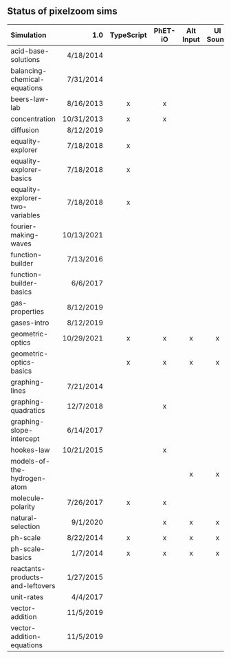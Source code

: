 ## Status of pixelzoom sims 

| Simulation                       |    1.0     | TypeScript | PhET-iO  | Alt Input  | UI Sound  | Dynamic Locale |
|:---------------------------------|-----------:|:----------:|:--------:|:-----------:|:---------:|:--------------:|
| acid-base-solutions              | 4/18/2014  |            |          |             |           |       x        |
| balancing-chemical-equations     | 7/31/2014  |            |          |             |           |       x        |
| beers-law-lab                    | 8/16/2013  |     x      |    x     |             |           |       x        |
| concentration                    | 10/31/2013 |     x      |    x     |             |           |       x        |
| diffusion                        | 8/12/2019  |            |          |             |           |                |
| equality-explorer                | 7/18/2018  |     x      |          |             |           |       x        |
| equality-explorer-basics         | 7/18/2018  |     x      |          |             |           |       x        |
| equality-explorer-two-variables  | 7/18/2018  |     x      |          |             |           |       x        |
| fourier-making-waves             | 10/13/2021 |            |          |             |           |                |
| function-builder                 | 7/13/2016  |            |          |             |           |                |
| function-builder-basics          | 6/6/2017   |            |          |             |           |                |
| gas-properties                   | 8/12/2019  |            |          |             |           |                |
| gases-intro                      | 8/12/2019  |            |          |             |           |       x        |
| geometric-optics                 | 10/29/2021 |     x      |    x     |      x      |     x     |       x        |
| geometric-optics-basics          |            |     x      |    x     |      x      |     x     |       x        |
| graphing-lines                   | 7/21/2014  |            |          |             |           |                |
| graphing-quadratics              | 12/7/2018  |            |    x     |             |           |                |
| graphing-slope-intercept         | 6/14/2017  |            |          |             |           |                |
| hookes-law                       | 10/21/2015 |            |    x     |             |           |                |
| models-of-the-hydrogen-atom      |            |            |          |      x      |     x     |       x        |
| molecule-polarity                | 7/26/2017  |     x      |    x     |             |           |       x        |
| natural-selection                | 9/1/2020   |            |    x     |      x      |     x     |       x        |
| ph-scale                         | 8/22/2014  |     x      |    x     |      x      |     x     |       x        |
| ph-scale-basics                  | 1/7/2014   |     x      |    x     |      x      |     x     |       x        |
| reactants-products-and-leftovers | 1/27/2015  |            |          |             |           |                |
| unit-rates                       | 4/4/2017   |            |          |             |           |                |
| vector-addition                  | 11/5/2019  |            |          |             |           |                |
| vector-addition-equations        | 11/5/2019  |            |          |             |           |       x        |

